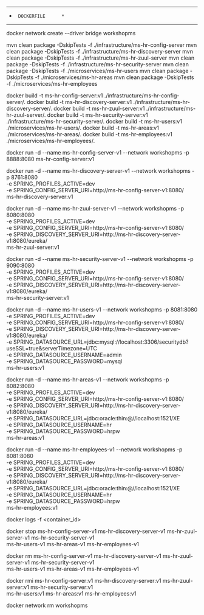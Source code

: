 ************************
*      DOCKERFILE      *
************************

docker network create --driver bridge workshopms 

mvn clean package -DskipTests -f ./infrastructure/ms-hr-config-server
mvn clean package -DskipTests -f ./infrastructure/ms-hr-discovery-server
mvn clean package -DskipTests -f ./infrastructure/ms-hr-zuul-server
mvn clean package -DskipTests -f ./infrastructure/ms-hr-security-server
mvn clean package -DskipTests -f ./microservices/ms-hr-users
mvn clean package -DskipTests -f ./microservices/ms-hr-areas
mvn clean package -DskipTests -f ./microservices/ms-hr-employees

docker build -t ms-hr-config-server:v1 ./infrastructure/ms-hr-config-server/.
docker build -t ms-hr-discovery-server:v1 ./infrastructure/ms-hr-discovery-server/.
docker build -t ms-hr-zuul-server:v1 ./infrastructure/ms-hr-zuul-server/.
docker build -t ms-hr-security-server:v1 ./infrastructure/ms-hr-security-server/.
docker build -t ms-hr-users:v1 ./microservices/ms-hr-users/.
docker build -t ms-hr-areas:v1 ./microservices/ms-hr-areas/.
docker build -t ms-hr-employees:v1 ./microservices/ms-hr-employees/.

docker run -d --name ms-hr-config-server-v1 --network workshopms -p 8888:8080 ms-hr-config-server:v1

docker run -d --name ms-hr-discovery-server-v1 --network workshopms -p 8761:8080 \
-e SPRING_PROFILES_ACTIVE=dev  \
-e SPRING_CONFIG_SERVER_URI=http://ms-hr-config-server-v1:8080/ \
ms-hr-discovery-server:v1

docker run -d --name ms-hr-zuul-server-v1 --network workshopms -p 8080:8080 \
-e SPRING_PROFILES_ACTIVE=dev \
-e SPRING_CONFIG_SERVER_URI=http://ms-hr-config-server-v1:8080/ \
-e SPRING_DISCOVERY_SERVER_URI=http://ms-hr-discovery-server-v1:8080/eureka/  \
ms-hr-zuul-server:v1

docker run -d --name ms-hr-security-server-v1 --network workshopms -p 9090:8080 \
-e SPRING_PROFILES_ACTIVE=dev \
-e SPRING_CONFIG_SERVER_URI=http://ms-hr-config-server-v1:8080/ \
-e SPRING_DISCOVERY_SERVER_URI=http://ms-hr-discovery-server-v1:8080/eureka/  \
ms-hr-security-server:v1

docker run -d --name ms-hr-users-v1 --network workshopms -p 8081:8080 \
-e SPRING_PROFILES_ACTIVE=dev \
-e SPRING_CONFIG_SERVER_URI=http://ms-hr-config-server-v1:8080/ \
-e SPRING_DISCOVERY_SERVER_URI=http://ms-hr-discovery-server-v1:8080/eureka/  \
-e SPRING_DATASOURCE_URL=jdbc:mysql://localhost:3306/securitydb?useSSL=true&serverTimezone=UTC \
-e SPRING_DATASOURCE_USERNAME=admin \
-e SPRING_DATASOURCE_PASSWORD=mysql \
ms-hr-users:v1

docker run -d --name ms-hr-areas-v1 --network workshopms -p 8082:8080 \
-e SPRING_PROFILES_ACTIVE=dev \
-e SPRING_CONFIG_SERVER_URI=http://ms-hr-config-server-v1:8080/ \
-e SPRING_DISCOVERY_SERVER_URI=http://ms-hr-discovery-server-v1:8080/eureka/  \
-e SPRING_DATASOURCE_URL=jdbc:oracle:thin:@//localhost:1521/XE \
-e SPRING_DATASOURCE_USERNAME=hr \
-e SPRING_DATASOURCE_PASSWORD=hrpw \
ms-hr-areas:v1

docker run -d --name ms-hr-employees-v1 --network workshopms -p 8081:8080 \
-e SPRING_PROFILES_ACTIVE=dev \
-e SPRING_CONFIG_SERVER_URI=http://ms-hr-config-server-v1:8080/ \
-e SPRING_DISCOVERY_SERVER_URI=http://ms-hr-discovery-server-v1:8080/eureka/  \
-e SPRING_DATASOURCE_URL=jdbc:oracle:thin:@//localhost:1521/XE \
-e SPRING_DATASOURCE_USERNAME=hr \
-e SPRING_DATASOURCE_PASSWORD=hrpw \
ms-hr-employees:v1

docker logs -f <container_id>

docker stop ms-hr-config-server-v1 ms-hr-discovery-server-v1 ms-hr-zuul-server-v1 ms-hr-security-server-v1 \
ms-hr-users-v1 ms-hr-areas-v1 ms-hr-employees-v1

docker rm ms-hr-config-server-v1 ms-hr-discovery-server-v1 ms-hr-zuul-server-v1 ms-hr-security-server-v1 \
ms-hr-users-v1 ms-hr-areas-v1 ms-hr-employees-v1

docker rmi ms-hr-config-server:v1 ms-hr-discovery-server:v1 ms-hr-zuul-server:v1 ms-hr-security-server:v1 \
ms-hr-users:v1 ms-hr-areas:v1 ms-hr-employees:v1

docker network rm workshopms
